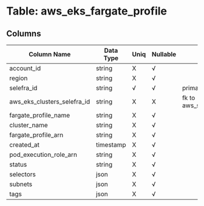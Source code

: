 # Table: aws_eks_fargate_profile

## Columns 

|  Column Name   |  Data Type  | Uniq | Nullable | Description | 
|  ----  | ----  | ----  | ----  | ---- | 
| account_id | string | X | √ |  | 
| region | string | X | √ |  | 
| selefra_id | string | √ | √ | primary keys value md5 | 
| aws_eks_clusters_selefra_id | string | X | X | fk to aws_s3_buckets.selefra_id | 
| fargate_profile_name | string | X | √ |  | 
| cluster_name | string | X | √ |  | 
| fargate_profile_arn | string | X | √ |  | 
| created_at | timestamp | X | √ |  | 
| pod_execution_role_arn | string | X | √ |  | 
| status | string | X | √ |  | 
| selectors | json | X | √ |  | 
| subnets | json | X | √ |  | 
| tags | json | X | √ |  | 


